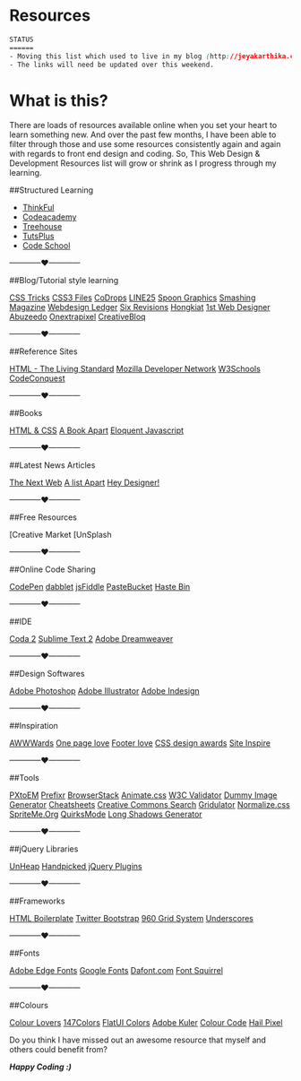Resources
=========
```css
STATUS
======
- Moving this list which used to live in my blog (http://jeyakarthika.com/) here.
- The links will need be updated over this weekend.
```

What is this?
============
There are loads of resources available online when you set your heart to learn something new. And over the past few months, I have been able to filter through those and use some resources consistently again and again with regards to front end design and coding. So, This Web Design & Development Resources list will grow or shrink as I progress through my learning.

##Structured Learning

- [ThinkFul](http://www.thinkful.com/)
- [Codeacademy](http://www.codecademy.com/)
- [Treehouse](http://www.teamtreehouse.com/)
- [TutsPlus](http://www.tutsplus.com/)
- [Code School](http://www.codeschool.com/)

————♥————

##Blog/Tutorial style learning

[CSS Tricks]()
[CSS3 Files]()
[CoDrops]()
[LINE25]()
[Spoon Graphics]()
[Smashing Magazine]()
[Webdesign Ledger]()
[Six Revisions]()
[Hongkiat]()
[1st Web Designer]()
[Abuzeedo]()
[Onextrapixel]()
[CreativeBloq]()

————♥————

##Reference Sites

[HTML - The Living Standard]()
[Mozilla Developer Network]()
[W3Schools]()
[CodeConquest]()

————♥————

##Books

[HTML & CSS]()
[A Book Apart]()
[Eloquent Javascript]()

————♥————

##Latest News Articles

[The Next Web]()
[A list Apart]()
[Hey Designer!]()

————♥————

##Free Resources

[Creative Market
[UnSplash

————♥————

##Online Code Sharing

[CodePen]()
[dabblet]()
[jsFiddle]()
[PasteBucket]()
[Haste Bin]()

————♥————

##IDE

[Coda 2]()
[Sublime Text 2]()
[Adobe Dreamweaver]()

————♥————

##Design Softwares

[Adobe Photoshop]()
[Adobe Illustrator]()
[Adobe Indesign]()

————♥————

##Inspiration

[AWWWards]()
[One page love]()
[Footer love]()
[CSS design awards]()
[Site Inspire]()

————♥————

##Tools

[PXtoEM]()
[Prefixr]()
[BrowserStack]()
[Animate.css]()
[W3C Validator]()
[Dummy Image Generator]()
[Cheatsheets]()
[Creative Commons Search]()
[Gridulator]()
[Normalize.css]()
[SpriteMe.Org]()
[QuirksMode]()
[Long Shadows Generator]()

————♥————

##jQuery Libraries

[UnHeap]()
[Handpicked jQuery Plugins]()

————♥————

##Frameworks

[HTML Boilerplate]()
[Twitter Bootstrap]()
[960 Grid System]()
[Underscores]()

————♥————

##Fonts

[Adobe Edge Fonts]()
[Google Fonts]()
[Dafont.com]()
[Font Squirrel]()

————♥————

##Colours

[Colour Lovers]()
[147Colors]()
[FlatUI Colors]()
[Adobe Kuler]()
[Colour Code]()
[Hail Pixel]()



Do you think I have missed out an awesome resource that myself and others could benefit from?

***Happy Coding :)***
